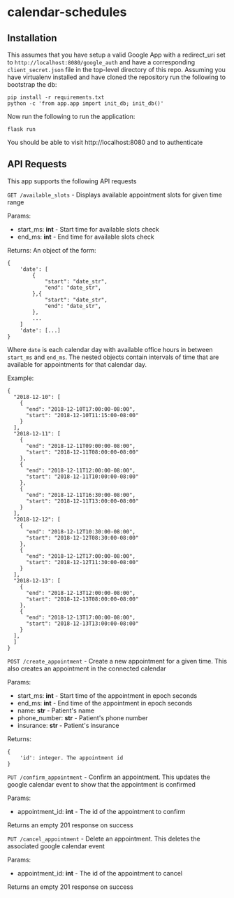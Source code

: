 # calendar-schedules

## Installation

This assumes that you have setup a valid Google App with a redirect_uri set to `http://localhost:8080/google_auth` and have a corresponding `client_secret.json` file in the top-level directory of this repo. Assuming you have virtualenv installed and have cloned the repository run the following to bootstrap the db:

```
pip install -r requirements.txt
python -c 'from app.app import init_db; init_db()'
```

Now run the following to run the application:

```
flask run
```

You should be able to visit http://localhost:8080 and to authenticate

## API Requests

This app supports the following API requests

`GET /available_slots` - Displays available appointment slots for given time range

Params:
- start_ms: **int** - Start time for available slots check
- end_ms: **int** - End time for available slots check

Returns:
An object of the form:
```
{
    'date': [
        {
            "start": "date_str",
            "end": "date_str",
        },{
            "start": "date_str",
            "end": "date_str",
        },
        ...
    ]
    'date': [...]
}
```
Where `date` is each calendar day with available office hours in between `start_ms` and `end_ms`. The nested objects contain intervals of time that are available for appointments for that calendar day.

Example:
```
{
  "2018-12-10": [
    {
      "end": "2018-12-10T17:00:00-08:00",
      "start": "2018-12-10T11:15:00-08:00"
    }
  ],
  "2018-12-11": [
    {
      "end": "2018-12-11T09:00:00-08:00",
      "start": "2018-12-11T08:00:00-08:00"
    },
    {
      "end": "2018-12-11T12:00:00-08:00",
      "start": "2018-12-11T10:00:00-08:00"
    },
    {
      "end": "2018-12-11T16:30:00-08:00",
      "start": "2018-12-11T13:00:00-08:00"
    }
  ],
  "2018-12-12": [
    {
      "end": "2018-12-12T10:30:00-08:00",
      "start": "2018-12-12T08:30:00-08:00"
    },
    {
      "end": "2018-12-12T17:00:00-08:00",
      "start": "2018-12-12T11:30:00-08:00"
    }
  ],
  "2018-12-13": [
    {
      "end": "2018-12-13T12:00:00-08:00",
      "start": "2018-12-13T08:00:00-08:00"
    },
    {
      "end": "2018-12-13T17:00:00-08:00",
      "start": "2018-12-13T13:00:00-08:00"
    }
  ],
  ]
}
```


`POST /create_appointment` - Create a new appointment for a given time. This also creates an appointment in the connected calendar

Params:
- start_ms: **int** - Start time of the appointment in epoch seconds
- end_ms: **int** - End time of the appointment in epoch seconds
- name: **str** - Patient's name
- phone_number: **str** - Patient's phone number
- insurance: **str** - Patient's insurance

Returns:
```
{
    'id': integer. The appointment id
}
```

`PUT /confirm_appointment` - Confirm an appointment. This updates the google calendar event to show that the appointment is confirmed

Params:
- appointment_id: **int** - The id of the appointment to confirm

Returns an empty 201 response on success


`PUT /cancel_appointment` - Delete an appointment. This deletes the associated google calendar event

Params:
- appointment_id: **int** - The id of the appointment to cancel

Returns an empty 201 response on success


